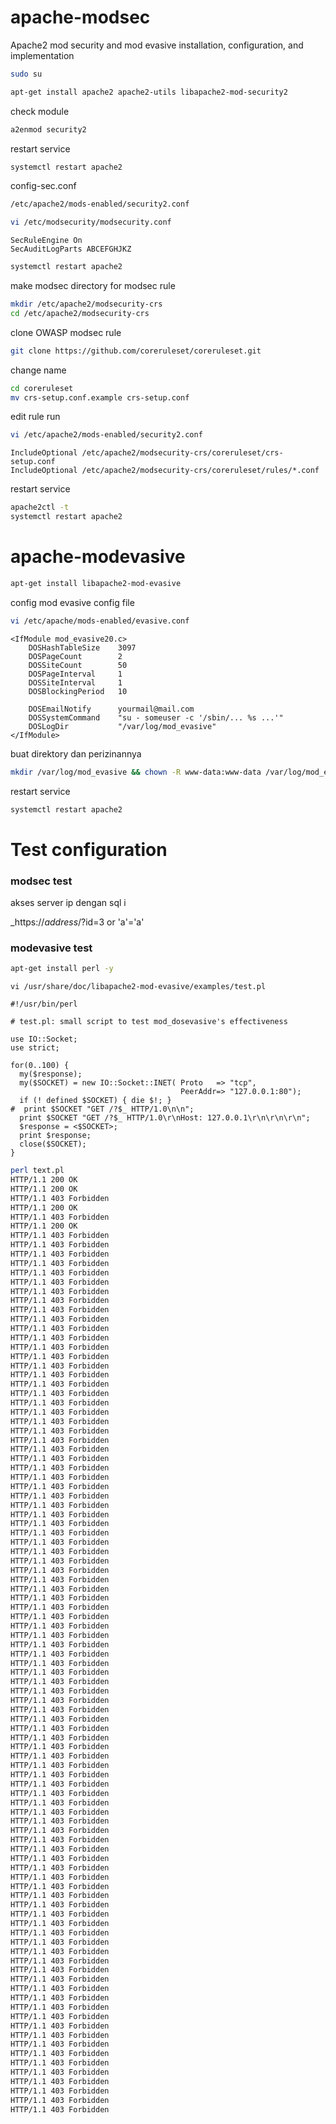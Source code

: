 # apache-modsec
Apache2 mod security and mod evasive installation, configuration, and implementation

```bash
sudo su
```

```bash
apt-get install apache2 apache2-utils libapache2-mod-security2
```

check module

```bash
a2enmod security2
```

restart service

```bash
systemctl restart apache2
```

config-sec.conf

```bash
/etc/apache2/mods-enabled/security2.conf
```

```bash
vi /etc/modsecurity/modsecurity.conf
```

```
SecRuleEngine On
SecAuditLogParts ABCEFGHJKZ
```

```bash
systemctl restart apache2
```

make modsec directory for modsec rule

```bash
mkdir /etc/apache2/modsecurity-crs
cd /etc/apache2/modsecurity-crs
```

clone OWASP modsec rule

```bash
git clone https://github.com/coreruleset/coreruleset.git
```

change name

```bash
cd coreruleset
mv crs-setup.conf.example crs-setup.conf
```

edit rule run

```bash
vi /etc/apache2/mods-enabled/security2.conf
```

```
IncludeOptional /etc/apache2/modsecurity-crs/coreruleset/crs-setup.conf
IncludeOptional /etc/apache2/modsecurity-crs/coreruleset/rules/*.conf
```

restart service

```bash
apache2ctl -t
systemctl restart apache2
```
# apache-modevasive

```bash
apt-get install libapache2-mod-evasive
```

config mod evasive config file

```bash
vi /etc/apache/mods-enabled/evasive.conf
```
```
<IfModule mod_evasive20.c>
    DOSHashTableSize    3097
    DOSPageCount        2
    DOSSiteCount        50
    DOSPageInterval     1
    DOSSiteInterval     1
    DOSBlockingPeriod   10

    DOSEmailNotify      yourmail@mail.com
    DOSSystemCommand    "su - someuser -c '/sbin/... %s ...'"
    DOSLogDir           "/var/log/mod_evasive"
</IfModule>
```

buat direktory dan perizinannya

```bash
mkdir /var/log/mod_evasive && chown -R www-data:www-data /var/log/mod_evasive
```

restart service

```bash
systemctl restart apache2
```

# Test configuration

### modsec test
akses server ip dengan sql i

_https://_address_/?id=3 or 'a'='a'

### modevasive test
```bash
apt-get install perl -y
```

```
vi /usr/share/doc/libapache2-mod-evasive/examples/test.pl
```

```
#!/usr/bin/perl

# test.pl: small script to test mod_dosevasive's effectiveness

use IO::Socket;
use strict;

for(0..100) {
  my($response);
  my($SOCKET) = new IO::Socket::INET( Proto   => "tcp",
                                      PeerAddr=> "127.0.0.1:80");
  if (! defined $SOCKET) { die $!; }
#  print $SOCKET "GET /?$_ HTTP/1.0\n\n";
  print $SOCKET "GET /?$_ HTTP/1.0\r\nHost: 127.0.0.1\r\n\r\n\r\n";
  $response = <$SOCKET>;
  print $response;
  close($SOCKET);
}
```
```bash
perl text.pl
HTTP/1.1 200 OK
HTTP/1.1 200 OK
HTTP/1.1 403 Forbidden
HTTP/1.1 200 OK
HTTP/1.1 403 Forbidden
HTTP/1.1 200 OK
HTTP/1.1 403 Forbidden
HTTP/1.1 403 Forbidden
HTTP/1.1 403 Forbidden
HTTP/1.1 403 Forbidden
HTTP/1.1 403 Forbidden
HTTP/1.1 403 Forbidden
HTTP/1.1 403 Forbidden
HTTP/1.1 403 Forbidden
HTTP/1.1 403 Forbidden
HTTP/1.1 403 Forbidden
HTTP/1.1 403 Forbidden
HTTP/1.1 403 Forbidden
HTTP/1.1 403 Forbidden
HTTP/1.1 403 Forbidden
HTTP/1.1 403 Forbidden
HTTP/1.1 403 Forbidden
HTTP/1.1 403 Forbidden
HTTP/1.1 403 Forbidden
HTTP/1.1 403 Forbidden
HTTP/1.1 403 Forbidden
HTTP/1.1 403 Forbidden
HTTP/1.1 403 Forbidden
HTTP/1.1 403 Forbidden
HTTP/1.1 403 Forbidden
HTTP/1.1 403 Forbidden
HTTP/1.1 403 Forbidden
HTTP/1.1 403 Forbidden
HTTP/1.1 403 Forbidden
HTTP/1.1 403 Forbidden
HTTP/1.1 403 Forbidden
HTTP/1.1 403 Forbidden
HTTP/1.1 403 Forbidden
HTTP/1.1 403 Forbidden
HTTP/1.1 403 Forbidden
HTTP/1.1 403 Forbidden
HTTP/1.1 403 Forbidden
HTTP/1.1 403 Forbidden
HTTP/1.1 403 Forbidden
HTTP/1.1 403 Forbidden
HTTP/1.1 403 Forbidden
HTTP/1.1 403 Forbidden
HTTP/1.1 403 Forbidden
HTTP/1.1 403 Forbidden
HTTP/1.1 403 Forbidden
HTTP/1.1 403 Forbidden
HTTP/1.1 403 Forbidden
HTTP/1.1 403 Forbidden
HTTP/1.1 403 Forbidden
HTTP/1.1 403 Forbidden
HTTP/1.1 403 Forbidden
HTTP/1.1 403 Forbidden
HTTP/1.1 403 Forbidden
HTTP/1.1 403 Forbidden
HTTP/1.1 403 Forbidden
HTTP/1.1 403 Forbidden
HTTP/1.1 403 Forbidden
HTTP/1.1 403 Forbidden
HTTP/1.1 403 Forbidden
HTTP/1.1 403 Forbidden
HTTP/1.1 403 Forbidden
HTTP/1.1 403 Forbidden
HTTP/1.1 403 Forbidden
HTTP/1.1 403 Forbidden
HTTP/1.1 403 Forbidden
HTTP/1.1 403 Forbidden
HTTP/1.1 403 Forbidden
HTTP/1.1 403 Forbidden
HTTP/1.1 403 Forbidden
HTTP/1.1 403 Forbidden
HTTP/1.1 403 Forbidden
HTTP/1.1 403 Forbidden
HTTP/1.1 403 Forbidden
HTTP/1.1 403 Forbidden
HTTP/1.1 403 Forbidden
HTTP/1.1 403 Forbidden
HTTP/1.1 403 Forbidden
HTTP/1.1 403 Forbidden
HTTP/1.1 403 Forbidden
HTTP/1.1 403 Forbidden
HTTP/1.1 403 Forbidden
HTTP/1.1 403 Forbidden
HTTP/1.1 403 Forbidden
HTTP/1.1 403 Forbidden
HTTP/1.1 403 Forbidden
HTTP/1.1 403 Forbidden
HTTP/1.1 403 Forbidden
HTTP/1.1 403 Forbidden
HTTP/1.1 403 Forbidden
HTTP/1.1 403 Forbidden
HTTP/1.1 403 Forbidden
HTTP/1.1 403 Forbidden
HTTP/1.1 403 Forbidden
HTTP/1.1 403 Forbidden
HTTP/1.1 403 Forbidden
HTTP/1.1 403 Forbidden
```
